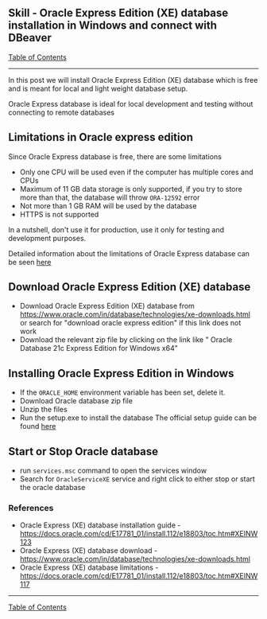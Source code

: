 ## Skill - Oracle Express Edition (XE) database installation in Windows and connect with DBeaver

[Table of Contents](https://nagasudhir.blogspot.com/2020/04/taming-python-table-of-contents.html)
<hr/>
In this post we will install Oracle Express Edition (XE) database which is free and is meant for local and light weight database setup.

Oracle Express database is ideal for local development and testing without connecting to remote databases

## Limitations in Oracle express edition
Since Oracle Express database is free, there are some limitations
* Only one CPU will be used even if the computer has multiple cores and CPUs
* Maximum of 11 GB data storage is only supported, if you try to store more than that, the database will throw `ORA-12592` error
* Not more than 1 GB RAM will be used by the database
* HTTPS is not supported

In a nutshell, don't use it for production, use it only for testing and development purposes.

Detailed information about the limitations of Oracle Express database can be seen [here](https://docs.oracle.com/cd/E17781_01/install.112/e18803/toc.htm#XEINW117)

## Download Oracle Express Edition (XE) database
* Download Oracle Express Edition (XE) database from https://www.oracle.com/in/database/technologies/xe-downloads.html or search for "download oracle express edition" if this link does not work
* Download the relevant zip file by clicking on the link like " Oracle Database 21c Express Edition for Windows x64"

## Installing Oracle Express Edition in Windows
* If the `ORACLE_HOME` environment variable has been set, delete it.
* Download Oracle database zip file
* Unzip the files
* Run the setup.exe to install the database
 The official setup guide can be found [here](https://docs.oracle.com/cd/E17781_01/install.112/e18803/toc.htm#XEINW123)

## Start or Stop Oracle database
* run ```services.msc``` command to open the services window
* Search for ```OracleServiceXE``` service and right click to either stop or start the oracle database

### References
* Oracle Express (XE) database installation guide - https://docs.oracle.com/cd/E17781_01/install.112/e18803/toc.htm#XEINW123
* Oracle Express (XE) database download - https://www.oracle.com/in/database/technologies/xe-downloads.html
* Oracle Express (XE) database limitations - https://docs.oracle.com/cd/E17781_01/install.112/e18803/toc.htm#XEINW117

<hr/>

[Table of Contents](https://nagasudhir.blogspot.com/2020/04/taming-python-table-of-contents.html)




<!--stackedit_data:
eyJoaXN0b3J5IjpbODI3NjA4MDkxLC01MTcxOTczODMsLTM3OT
kyNDk2XX0=
-->